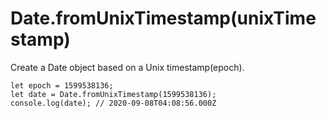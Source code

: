 # Date.fromUnixTimestamp(unixTimestamp)

Create a Date object based on a Unix timestamp(epoch).

```
let epoch = 1599538136;
let date = Date.fromUnixTimestamp(1599538136);
console.log(date); // 2020-09-08T04:08:56.000Z
```
